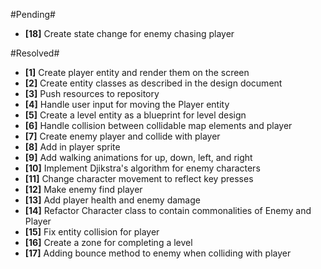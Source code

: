 #Pending#
- **[18]** Create state change for enemy chasing player

#Resolved#
- **[1]** Create player entity and render them on the screen
- **[2]** Create entity classes as described in the design document
- **[3]** Push resources to repository
- **[4]** Handle user input for moving the Player entity
- **[5]** Create a level entity as a blueprint for level design
- **[6]** Handle collision between collidable map elements and player
- **[7]** Create enemy player and collide with player
- **[8]** Add in player sprite
- **[9]** Add walking animations for up, down, left, and right
- **[10]** Implement Djikstra's algorithm for enemy characters
- **[11]** Change character movement to reflect key presses
- **[12]** Make enemy find player
- **[13]** Add player health and enemy damage
- **[14]** Refactor Character class to contain commonalities of Enemy and Player
- **[15]** Fix entity collision for player
- **[16]** Create a zone for completing a level
- **[17]** Adding bounce method to enemy when colliding with player

